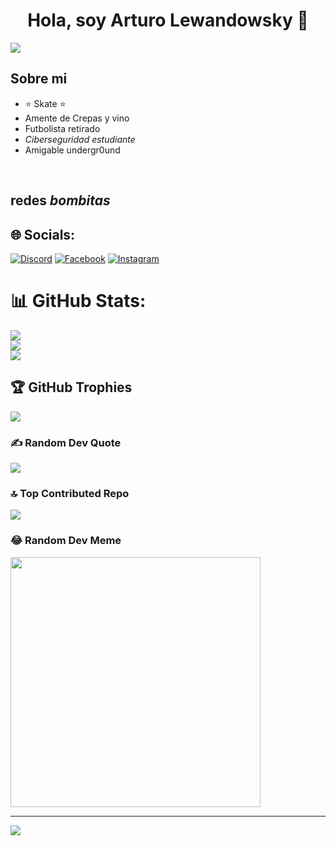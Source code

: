 <div align="center">
<h1 align="center">Hola, soy Arturo Lewandowsky 👋</h1>
</div></div>
                                  <img src="https://img.freepik.com/foto-gratis/sistema-seguridad-bloquea-datos-seguridad-informatica-generados-ia_188544-26239.jpg?size=626&ext=jpg&ga=GA1.1.1488620777.1712707200&semt=sph">


## Sobre mi

- ⭐ Skate ⭐ 
- Amente de Crepas y vino
- Futbolista retirado
- *Ciberseguridad estudiante*
- Amigable undergr0und

<br>

## redes *bombitas*

## 🌐 Socials:
[![Discord](https://img.shields.io/badge/Discord-%237289DA.svg?logo=discord&logoColor=white)](https://www.1200508508420972627) [![Facebook](https://img.shields.io/badge/Facebook-%231877F2.svg?logo=Facebook&logoColor=white)](https://www.facebook.com/profile.php?id=100010118974959) [![Instagram](https://img.shields.io/badge/Instagram-%23E4405F.svg?logo=Instagram&logoColor=white)](https://www.Instagram.com/arturosky_7) 
# 📊 GitHub Stats:
![](https://github-readme-stats.vercel.app/api?username=Arturodeamerike&theme=dark&hide_border=false&include_all_commits=false&count_private=false)<br/>
![](https://github-readme-streak-stats.herokuapp.com/?user=Arturodeamerike&theme=dark&hide_border=false)<br/>
![](https://github-readme-stats.vercel.app/api/top-langs/?username=Arturodeamerike&theme=dark&hide_border=false&include_all_commits=false&count_private=false&layout=compact)

## 🏆 GitHub Trophies
![](https://github-profile-trophy.vercel.app/?username=Arturodeamerike&theme=radical&no-frame=false&no-bg=true&margin-w=4)

### ✍️ Random Dev Quote
![](https://quotes-github-readme.vercel.app/api?type=horizontal&theme=dark)

### 🔝 Top Contributed Repo
![](https://github-contributor-stats.vercel.app/api?username=Arturodeamerike&limit=5&theme=juicyfresh&combine_all_yearly_contributions=true)

### 😂 Random Dev Meme
<img src='https://randommeme-five.vercel.app/' style="height: 400px;"/>

---
[![](https://visitcount.itsvg.in/api?id=Arturodeamerike&icon=0&color=0)](https://visitcount.itsvg.in)

<!-- Proudly created with GPRM ( https://gprm.itsvg.in ) -->
